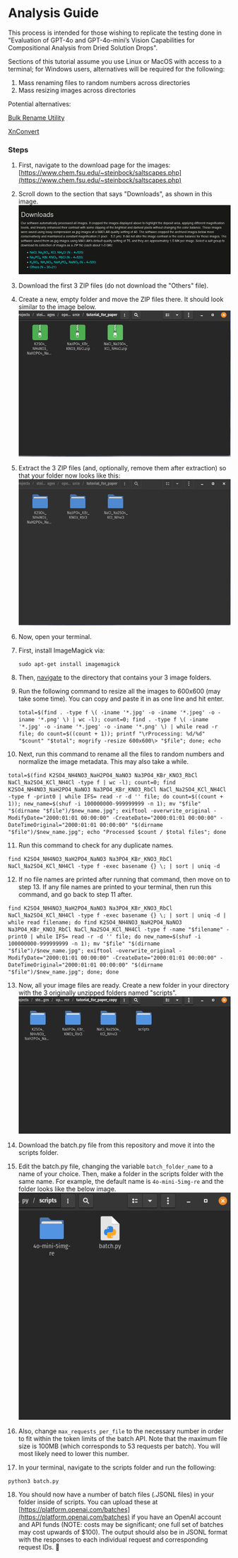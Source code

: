 # Analysis Guide

This process is intended for those wishing to replicate the testing done in "Evaluation of GPT-4o and GPT-4o-mini’s Vision Capabilities for Compositional Analysis from Dried Solution Drops".

Sections of this tutorial assume you use Linux or MacOS with access to a terminal; for Windows users, alternatives will be required for the following:

1) Mass renaming files to random numbers across directories
2) Mass resizing images across directories

Potential alternatives:


[Bulk Rename Utility](https://www.bulkrenameutility.co.uk/)

[XnConvert](https://www.xnview.com/en/xnconvert/)

### Steps

1. First, navigate to the download page for the images:  [https://www.chem.fsu.edu/~steinbock/saltscapes.php](https://www.chem.fsu.edu/~steinbock/saltscapes.php)

2. Scroll down to the section that says "Downloads", as shown in this image.
   ![downloads section](assets/20250121_174005_image.png)

3. Download the first 3 ZIP files (do not download the "Others" file).

4. Create a new, empty folder and move the ZIP files there. It should look similar to the image below.
   ![Zipped Files in Folder](assets/zipped_files_in_folder.png)

5. Extract the 3 ZIP files (and, optionally, remove them after extraction) so that your folder now looks like this:
   ![Extracted folders](assets/folders_extracted.png)

6. Now, open your terminal.

7. First, install ImageMagick via:

   ```
   sudo apt-get install imagemagick 
   ```

8. Then, [navigate](https://terminalcheatsheet.com/guides/navigate-terminal) to the directory that contains your 3 image folders.

9. Run the following command to resize all the images to 600x600 (may take some time). You can copy and paste it in as one line and hit enter.

   ```
   total=$(find . -type f \( -iname '*.jpg' -o -iname '*.jpeg' -o -iname '*.png' \) | wc -l); count=0; find . -type f \( -iname '*.jpg' -o -iname '*.jpeg' -o -iname '*.png' \) | while read -r file; do count=$((count + 1)); printf "\rProcessing: %d/%d" "$count" "$total"; mogrify -resize 600x600\> "$file"; done; echo
   ```

10. Next, run this command to rename all the files to random numbers and normalize the image metadata. This may also take a while.

   ```
   total=$(find K2SO4_NH4NO3_NaH2PO4_NaNO3 Na3PO4_KBr_KNO3_RbCl NaCl_Na2SO4_KCl_NH4Cl -type f | wc -l); count=0; find K2SO4_NH4NO3_NaH2PO4_NaNO3 Na3PO4_KBr_KNO3_RbCl NaCl_Na2SO4_KCl_NH4Cl -type f -print0 | while IFS= read -r -d '' file; do count=$((count + 1)); new_name=$(shuf -i 100000000-999999999 -n 1); mv "$file" "$(dirname "$file")/$new_name.jpg"; exiftool -overwrite_original -ModifyDate="2000:01:01 00:00:00" -CreateDate="2000:01:01 00:00:00" -DateTimeOriginal="2000:01:01 00:00:00" "$(dirname "$file")/$new_name.jpg"; echo "Processed $count / $total files"; done
   ```

11. Run this command to check for any duplicate names.

   ```
   find K2SO4_NH4NO3_NaH2PO4_NaNO3 Na3PO4_KBr_KNO3_RbCl NaCl_Na2SO4_KCl_NH4Cl -type f -exec basename {} \; | sort | uniq -d
   ```

12. If no file names are printed after running that command, then move on to step 13. If any file names are printed to your terminal, then run this command, and go back to step 11 after.

   ```
   find K2SO4_NH4NO3_NaH2PO4_NaNO3 Na3PO4_KBr_KNO3_RbCl NaCl_Na2SO4_KCl_NH4Cl -type f -exec basename {} \; | sort | uniq -d | while read filename; do find K2SO4_NH4NO3_NaH2PO4_NaNO3 Na3PO4_KBr_KNO3_RbCl NaCl_Na2SO4_KCl_NH4Cl -type f -name "$filename" -print0 | while IFS= read -r -d '' file; do new_name=$(shuf -i 100000000-999999999 -n 1); mv "$file" "$(dirname "$file")/$new_name.jpg"; exiftool -overwrite_original -ModifyDate="2000:01:01 00:00:00" -CreateDate="2000:01:01 00:00:00" -DateTimeOriginal="2000:01:01 00:00:00" "$(dirname "$file")/$new_name.jpg"; done; done
   ```

13. Now, all your image files are ready. Create a new folder in your directory with the 3 originally unzipped folders named "scripts".
    ![Scripts folder](assets/scripts-folder.png)

14. Download the batch.py file from this repository and move it into the scripts folder.

15. Edit the batch.py file, changing the variable `batch_folder_name` to a name of your choice. Then, make a folder in the scripts folder with the same name. For example, the default name is `4o-mini-5img-re` and the folder looks like the below image.
    ![step-15](assets/scripts-interior.png)

16. Also, change `max_requests_per_file` to the necessary number in order to fit within the token limits of the batch API. Note that the maximum file size is 100MB (which corresponds to 53 requests per batch). You will most likely need to lower this number.

17. In your terminal, navigate to the scripts folder and run the following:


   ```
   python3 batch.py
   ```

18. You should now have a number of batch files (.JSONL files) in your folder inside of scripts. You can upload these at [https://platform.openai.com/batches](https://platform.openai.com/batches) if you have an OpenAI account and API funds (NOTE: costs may be significant; one full set of batches may cost upwards of $100). The output should also be in JSONL format with the responses to each individual request and corresponding request IDs. 🚀️
